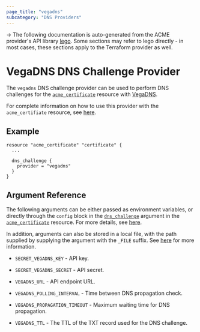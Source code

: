 ```yaml
---
page_title: "vegadns"
subcategory: "DNS Providers"
---
```


-> The following documentation is auto-generated from the ACME
provider's API library [lego](https://go-acme.github.io/lego/).  Some
sections may refer to lego directly - in most cases, these sections
apply to the Terraform provider as well.

# VegaDNS DNS Challenge Provider

The `vegadns` DNS challenge provider can be used to perform DNS challenges for
the [`acme_certificate`][resource-acme-certificate] resource with
[VegaDNS](https://github.com/shupp/VegaDNS-API).

[resource-acme-certificate]: ./certificate.md

For complete information on how to use this provider with the `acme_certifiate`
resource, see [here][resource-acme-certificate-dns-challenges].

[resource-acme-certificate-dns-challenges]: ./certificate.md#using-dns-challenges

## Example

```hcl
resource "acme_certificate" "certificate" {
  ...

  dns_challenge {
    provider = "vegadns"
  }
}
```
## Argument Reference

The following arguments can be either passed as environment variables, or
directly through the `config` block in the
[`dns_challenge`][resource-acme-certificate-dns-challenge-arg] argument in the
[`acme_certificate`][resource-acme-certificate] resource. For more details, see
[here][resource-acme-certificate-dns-challenges].

[resource-acme-certificate-dns-challenge-arg]: ./certificate.md#dns_challenge

In addition, arguments can also be stored in a local file, with the path
supplied by supplying the argument with the `_FILE` suffix. See
[here][acme-certificate-file-arg-example] for more information.

[acme-certificate-file-arg-example]: ./certificate.md#using-variable-files-for-provider-arguments

* `SECRET_VEGADNS_KEY` - API key.
* `SECRET_VEGADNS_SECRET` - API secret.
* `VEGADNS_URL` - API endpoint URL.

* `VEGADNS_POLLING_INTERVAL` - Time between DNS propagation check.
* `VEGADNS_PROPAGATION_TIMEOUT` - Maximum waiting time for DNS propagation.
* `VEGADNS_TTL` - The TTL of the TXT record used for the DNS challenge.



